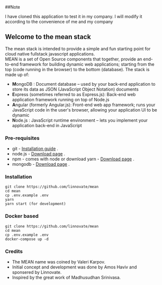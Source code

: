 ##Note 

I have cloned this application to test it in my company. I will modify it according to the convenience of me and my company
## Welcome to the mean stack

The mean stack is intended to provide a simple and fun starting point for cloud native fullstack javascript applications.   
MEAN is a set of Open Source components that together, provide an end-to-end framework for building dynamic web applications; starting from the top (code running in the browser) to the bottom (database). The stack is made up of:

- **M**ongoDB : Document database – used by your back-end application to store its data as JSON (JavaScript Object Notation) documents
- **E**xpress (sometimes referred to as Express.js): Back-end web application framework running on top of Node.js
- **A**ngular (formerly Angular.js): Front-end web app framework; runs your JavaScript code in the user's browser, allowing your application UI to be dynamic
- **N**ode.js : JavaScript runtime environment – lets you implement your application back-end in JavaScript

### Pre-requisites
* git - [Installation guide](https://www.linode.com/docs/development/version-control/how-to-install-git-on-linux-mac-and-windows/) .  
* node.js - [Download page](https://nodejs.org/en/download/) .  
* npm - comes with node or download yarn - [Download page](https://yarnpkg.com/lang/en/docs/install) .  
* mongodb - [Download page](https://www.mongodb.com/download-center/community) .  

### Installation 
``` 
git clone https://github.com/linnovate/mean
cd mean
cp .env.example .env
yarn
yarn start (for development)
```
### Docker based 
``` 
git clone https://github.com/linnovate/mean
cd mean
cp .env.example .env
docker-compose up -d
```
### Credits 
- The MEAN name was coined by Valeri Karpov.
- Initial concept and development was done by Amos Haviv and sponsered by Linnovate.
- Inspired by the great work of Madhusudhan Srinivasa.
